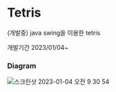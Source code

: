 # Tetris
(개발중) java swing을 이용한 tetris

개발기간 2023/01/04~

### Diagram  
![스크린샷 2023-01-04 오전 9 30 54](https://user-images.githubusercontent.com/105146508/210463551-eed0b44a-8eb2-44c8-86f3-331e19c72fb6.png)
